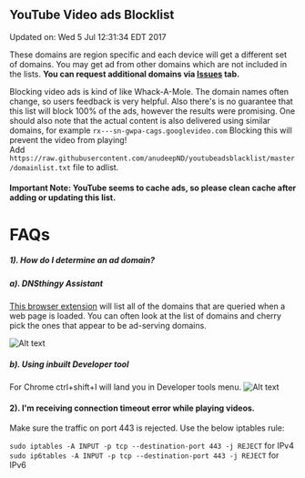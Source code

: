 ## YouTube Video ads Blocklist

Updated on: Wed 5 Jul 12:31:34 EDT 2017

These domains are region specific and each device will get a different set of domains. You may get ad from other domains which are not included in the lists. **You can request additional domains via <a href="https://github.com/anudeepND/youtubeadsblacklist/issues">Issues</a> tab.**
 
Blocking video ads is kind of like Whack-A-Mole. The domain names often change, so users feedback is very helpful. 
Also there's is no guarantee that this list will block 100% of the ads, however the results were promising.
One should also note that the actual content is also delivered using similar domains, for example `rx---sn-gwpa-cags.googlevideo.com` Blocking this will prevent the video from playing!  
Add ```https://raw.githubusercontent.com/anudeepND/youtubeadsblacklist/master/domainlist.txt``` file to adlist.


#### **Important Note:** YouTube seems to cache ads, so please clean cache after adding or updating this list. 

# FAQs

##### 1). How do I determine an ad domain?

##### a). DNSthingy Assistant

<a href="https://chrome.google.com/webstore/detail/dnsthingy-assistant/fdmpekabnlekabjlimjkfmdjajnddgpc">This browser extension</a> will list all of the domains that are queried when a web page is loaded. You can often look at the list of domains and cherry pick the ones that appear to be ad-serving domains.


![Alt text](https://discourse.pi-hole.net/uploads/default/optimized/1X/6ce0e13813df930288677c87bf0fd5861c150898_1_690x320.png)
 
 
 
##### b). Using inbuilt Developer tool
For Chrome ctrl+shift+I will land you in Developer tools menu.
![Alt text](http://i.imgur.com/44CHRLV.png)


#### 2). I'm receiving connection timeout error while playing videos.
Make sure the traffic on port 443 is rejected. Use the below iptables rule: 
 
 ```sudo iptables -A INPUT -p tcp --destination-port 443 -j REJECT``` for IPv4  
 ```sudo ip6tables -A INPUT -p tcp --destination-port 443 -j REJECT``` for IPv6
 
 
